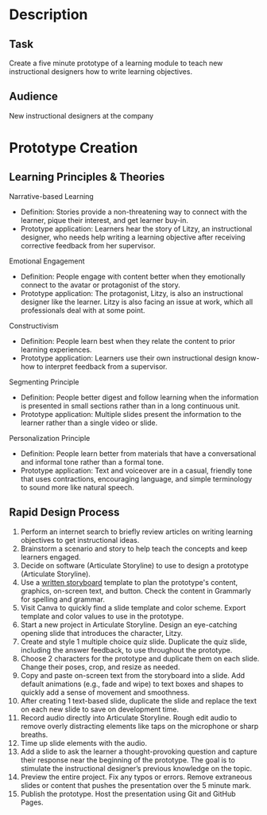 # Description

## Task
Create a five minute prototype of a learning module to teach new instructional designers how to write learning objectives.
## Audience
New instructional designers at the company
 
# Prototype Creation
## Learning Principles & Theories
Narrative-based Learning
* Definition: Stories provide a non-threatening way to connect with the learner, pique their interest, and get learner buy-in.
* Prototype application: Learners hear the story of Litzy, an instructional designer, who needs help writing a learning objective after receiving corrective feedback from her supervisor. 

Emotional Engagement
* Definition: People engage with content better when they emotionally connect to the avatar or protagonist of the story.
* Prototype application: The protagonist, Litzy, is also an instructional designer like the learner. Litzy is also facing an issue at work, which all professionals deal with at some point.

Constructivism
* Definition: People learn best when they relate the content to prior learning experiences. 
* Prototype application: Learners use their own instructional design know-how to interpret feedback from a supervisor.

Segmenting Principle
* Definition: People better digest and follow learning when the information is presented in small sections rather than in a long continuous unit.
* Prototype application: Multiple slides present the information to the learner rather than a single video or slide.

Personalization Principle
* Definition: People learn better from materials that have a conversational and informal tone rather than a formal tone.
* Prototype application: Text and voiceover are in a casual, friendly tone that uses contractions, encouraging language, and simple terminology to sound more like natural speech.
 
## Rapid Design Process
1. Perform an internet search to briefly review articles on writing learning objectives to get instructional ideas.
2. Brainstorm a scenario and story to help teach the concepts and keep learners engaged.
3. Decide on software (Articulate Storyline) to use to design a prototype (Articulate Storyline).
4. Use a [written storyboard](https://docs.google.com/document/d/1tFzVz7j1jxWmrg24f2iFIdUY7Pc9SxXkhm6MwzE8F-c/edit?usp=sharing) template to plan the prototype's content, graphics, on-screen text, and button. Check the content in Grammarly for spelling and grammar.
5. Visit Canva to quickly find a slide template and color scheme. Export template and color values to use in the prototype.
6. Start a new project in Articulate Storyline. Design an eye-catching opening slide that introduces the character, Litzy.
7. Create and style 1 multiple choice quiz slide. Duplicate the quiz slide, including the answer feedback, to use throughout the prototype.
8. Choose 2 characters for the prototype and duplicate them on each slide. Change their poses, crop, and resize as needed.
9. Copy and paste on-screen text from the storyboard into a slide. Add default animations (e.g., fade and wipe) to text boxes and shapes to quickly add a sense of movement and smoothness.
10. After creating 1 text-based slide, duplicate the slide and replace the text on each new slide to save on development time.
11. Record audio directly into Articulate Storyline. Rough edit audio to remove overly distracting elements like taps on the microphone or sharp breaths.
12. Time up slide elements with the audio.
13. Add a slide to ask the learner a thought-provoking question and capture their response near the beginning of the prototype. The goal is to stimulate the instructional designer’s previous knowledge on the topic.
14. Preview the entire project. Fix any typos or errors. Remove extraneous slides or content that pushes the presentation over the 5 minute mark.
15. Publish the prototype. Host the presentation using Git and GitHub Pages.

